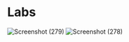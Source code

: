 # Labs
![Screenshot (279)](https://github.com/Khatiketki/Labs/assets/157480370/db485d95-15ed-43ce-8dac-624cc311f526)
![Screenshot (278)](https://github.com/Khatiketki/Labs/assets/157480370/35ae2473-3ebc-4a46-9dd7-4dfb4bb66a4a)
